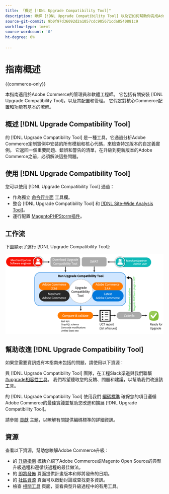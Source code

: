 ```yaml
---
title: 「概述 [!DNL Upgrade Compatibility Tool]"
description: 瞭解 [!DNL Upgrade Compatibility Tool] 以及它如何幫助你完成Adobe Commerce計畫。
source-git-commit: 9b0f97d36092d2a1057cdc905671cda8540881c9
workflow-type: tm+mt
source-wordcount: '0'
ht-degree: 0%

---
```



# 指南概述

{{commerce-only}}

本指南適用於Adobe Commerce的管理員和軟體工程師。 它包括有關安裝 [!DNL Upgrade Compatibility Tool]，以及其配置和管理。 它假定對核心Commerce配置和功能有基本的瞭解。

## 概述 [!DNL Upgrade Compatibility Tool]

的 [!DNL Upgrade Compatibility Tool] 是一種工具，它通過分析Adobe Commerce定制實例中安裝的所有模組和核心代碼，來檢查特定版本的自定義實例。 它返回一個重要問題、錯誤和警告的清單，在升級到更新版本的Adobe Commerce之前，必須解決這些問題。

## 使用 [!DNL Upgrade Compatibility Tool]

您可以使用 [!DNL Upgrade Compatibility Tool] 通過：

- 作為獨立 [命令行介面](../upgrade-compatibility-tool/run.md) 工具欄。
- 整合 [!DNL Upgrade Compatibility Tool] 和 [[!DNL Site-Wide Analysis Tool]](../upgrade-compatibility-tool/integrate-analysis-tool.md)。
- 運行配置 [MagentoPHPStorm插件](../upgrade-compatibility-tool/run-configuration-phpstorm-plugin.md)。

## 工作流

下圖顯示了運行 [!DNL Upgrade Compatibility Tool]:

![[!DNL Upgrade Compatibility Tool] 圖](../../assets/upgrade-guide/uct-diagram-v5.png)

## 幫助改進 [!DNL Upgrade Compatibility Tool]

如果您需要資訊或有本指南未包括的問題，請使用以下資源：

與 [!DNL Upgrade Compatibility Tool] 團隊，在工程Slack渠道與我們聯繫 [#upgrade相容性工具](https://magentocommeng.slack.com/archives/C019Y143U9F)。 我們希望聽取您的反饋、問題和建議，以幫助我們改進該工具。

的 [!DNL Upgrade Compatibility Tool] 使用我們 [編碼標準](https://devdocs.magento.com/guides/v2.4/coding-standards/bk-coding-standards.html) 確保您的項目遵循Adobe Commerce的最佳實踐並幫助您改進和擴展 [!DNL Upgrade Compatibility Tool]。

請參閱 [貢獻](https://devdocs.magento.com/guides/v2.4/coding-standards/contributing.html) 主題，以瞭解有關提供編碼標準的詳細資訊。

## 資源

查看以下資源，幫助您瞭解Adobe Commerce升級：

- 的 [升級指南](https://experienceleague.adobe.com/docs/commerce-operations/upgrade-guide/overview.html) 概括介紹了Adobe Commerce或Magento Open Source的典型升級過程和遵循該過程的最佳做法。
- 的 [即將發佈](https://devdocs.magento.com/release/) 頁面提供計畫版本和即將發佈的日期。
- 的 [社區資源](https://developer.adobe.com/commerce/contributor/community/) 頁面可以啟動討論或查找更多資訊。
- 檢查 [相關工具](../upgrade-compatibility-tool/related-tools.md) 頁面，查看典型升級過程中的有用工具。
